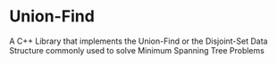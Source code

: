 # Union-Find
A C++ Library that implements the Union-Find or the Disjoint-Set Data Structure commonly used to solve Minimum Spanning Tree Problems
